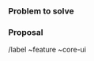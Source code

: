 <!-- This template is a great use for issues that are feature::additions or technical tasks for larger issues.-->

### Problem to solve

<!-- What is the user problem you are trying to solve with this issue? -->

### Proposal

<!-- Use this section to explain the feature and how it will work. It can be helpful to add technical details, design proposals, and links to related epics or issues. -->

/label ~feature ~core-ui
